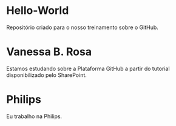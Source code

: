 # Hello-World
Repositório criado para o nosso treinamento sobre o GitHub.
# Vanessa B. Rosa
Estamos estudando sobre a Plataforma GitHub a partir do tutorial disponibilizado pelo SharePoint.
# Philips
Eu trabalho na Philips.